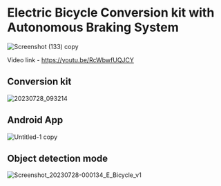 # Electric Bicycle Conversion kit with Autonomous Braking System

![Screenshot (133) copy](https://github.com/AD-Codex/E_Bicycle_2023/assets/126350818/78786dfc-d8b2-4ad0-adae-fcebccf3fabf)

Video link - https://youtu.be/RcWbwfUQJCY

## Conversion kit
![20230728_093214](https://github.com/AD-Codex/E_Bicycle_2023/assets/126350818/851be430-0587-4c3c-9653-3fe7daef63b8)


## Android App
![Untitled-1 copy](https://github.com/AD-Codex/E_Bicycle_2023/assets/126350818/0e3017bd-4d34-43f6-aac0-2fba34ecf330)


## Object detection mode
![Screenshot_20230728-000134_E_Bicycle_v1](https://github.com/AD-Codex/E_Bicycle_2023/assets/126350818/8ff7961c-41ab-4aa1-8b66-2b720e53dbd3)
